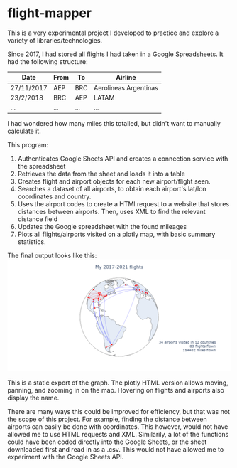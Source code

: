 # flight-mapper

This is a very experimental project I developed to practice and explore a variety of libraries/technologies.

Since 2017, I had stored all flights I had taken in a Google Spreadsheets. It had the following structure:

| Date | From | To | Airline |
|------|------|----|---------|
|27/11/2017 | AEP |BRC	| Aerolineas Argentinas |
|23/2/2018  |BRC  | AEP	| LATAM |
| ... | ... | ... | ...|

I had wondered how many miles this totalled, but didn't want to manually calculate it.

This program:

1. Authenticates Google Sheets API and creates a connection service with the spreadsheet
2. Retrieves the data from the sheet and loads it into a table
3. Creates flight and airport objects for each new airport/flight seen.
4. Searches a dataset of all airports, to obtain each airport's lat/lon coordinates and country. 
5. Uses the airport codes to create a HTMl request to a website that stores distances between airports. Then, uses XML to find the relevant distance field
6. Updates the Google spreadsheet with the found mileages
7. Plots all flights/airports visited on a plotly map, with basic summary statistics.

The final output looks like this:
![Flight Map](https://github.com/jpFenley/flight-mapper/blob/main/map.png)

This is a static export of the graph. The plotly HTML version allows moving, panning, and zooming in on the map. Hovering on flights and airports also display the name.

There are many ways this could be improved for efficiency, but that was not the scope of this project. For example,
finding the distance between airports can easily be done with coordinates. This however, would not have allowed me to 
use HTML requests and XML. Similarily, a lot of the functions could have been coded directly into the Google Sheets, or 
the sheet downloaded first and read in as a .csv. This would not have allowed me to experiment with the Google
Sheets API.